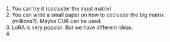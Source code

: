 1. You can try it (cocluster the input matrix)
2. You can write a small paper on how to cocluster the big matrix (millions?). Maybe CUR can be used.
3. LoRA is very popular. But we have different ideas.
4. 